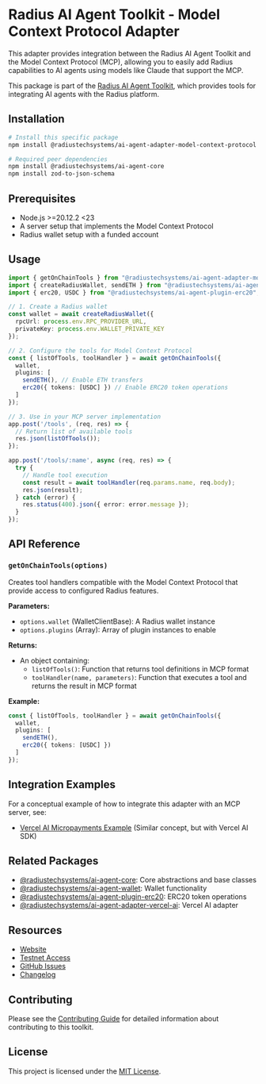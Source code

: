 # Radius AI Agent Toolkit - Model Context Protocol Adapter

This adapter provides integration between the Radius AI Agent Toolkit and the Model Context Protocol (MCP), allowing you to easily add Radius capabilities to AI agents using models like Claude that support the MCP.

This package is part of the [Radius AI Agent Toolkit](https://github.com/radiustechsystems/ai-agent-toolkit), which provides tools for integrating AI agents with the Radius platform.

## Installation

```bash
# Install this specific package
npm install @radiustechsystems/ai-agent-adapter-model-context-protocol

# Required peer dependencies
npm install @radiustechsystems/ai-agent-core
npm install zod-to-json-schema
```

## Prerequisites

- Node.js >=20.12.2 <23
- A server setup that implements the Model Context Protocol
- Radius wallet setup with a funded account

## Usage

```typescript
import { getOnChainTools } from "@radiustechsystems/ai-agent-adapter-model-context-protocol";
import { createRadiusWallet, sendETH } from "@radiustechsystems/ai-agent-wallet";
import { erc20, USDC } from "@radiustechsystems/ai-agent-plugin-erc20";

// 1. Create a Radius wallet
const wallet = await createRadiusWallet({
  rpcUrl: process.env.RPC_PROVIDER_URL,
  privateKey: process.env.WALLET_PRIVATE_KEY
});

// 2. Configure the tools for Model Context Protocol
const { listOfTools, toolHandler } = await getOnChainTools({
  wallet,
  plugins: [
    sendETH(), // Enable ETH transfers
    erc20({ tokens: [USDC] }) // Enable ERC20 token operations
  ]
});

// 3. Use in your MCP server implementation
app.post('/tools', (req, res) => {
  // Return list of available tools
  res.json(listOfTools());
});

app.post('/tools/:name', async (req, res) => {
  try {
    // Handle tool execution
    const result = await toolHandler(req.params.name, req.body);
    res.json(result);
  } catch (error) {
    res.status(400).json({ error: error.message });
  }
});
```

## API Reference

### `getOnChainTools(options)`

Creates tool handlers compatible with the Model Context Protocol that provide access to configured Radius features.

**Parameters:**

- `options.wallet` (WalletClientBase): A Radius wallet instance
- `options.plugins` (Array): Array of plugin instances to enable

**Returns:**

- An object containing:
  - `listOfTools()`: Function that returns tool definitions in MCP format
  - `toolHandler(name, parameters)`: Function that executes a tool and returns the result in MCP format

**Example:**

```typescript
const { listOfTools, toolHandler } = await getOnChainTools({
  wallet,
  plugins: [
    sendETH(),
    erc20({ tokens: [USDC] })
  ]
});
```

## Integration Examples

For a conceptual example of how to integrate this adapter with an MCP server, see:

- [Vercel AI Micropayments Example](https://github.com/radiustechsystems/ai-agent-toolkit/tree/main/typescript/examples/micropayments/vercel-ai) (Similar concept, but with Vercel AI SDK)

## Related Packages

- [@radiustechsystems/ai-agent-core](https://github.com/radiustechsystems/ai-agent-toolkit/tree/main/typescript/packages/core): Core abstractions and base classes
- [@radiustechsystems/ai-agent-wallet](https://github.com/radiustechsystems/ai-agent-toolkit/tree/main/typescript/packages/wallets): Wallet functionality
- [@radiustechsystems/ai-agent-plugin-erc20](https://github.com/radiustechsystems/ai-agent-toolkit/tree/main/typescript/packages/plugins/erc20): ERC20 token operations
- [@radiustechsystems/ai-agent-adapter-vercel-ai](https://github.com/radiustechsystems/ai-agent-toolkit/tree/main/typescript/packages/adapters/vercel-ai): Vercel AI adapter

## Resources

- [Website](https://radiustech.xyz/)
- [Testnet Access](https://docs.radiustech.xyz/radius-testnet-access)
- [GitHub Issues](https://github.com/radiustechsystems/ai-agent-toolkit/issues)
- [Changelog](https://github.com/radiustechsystems/ai-agent-toolkit/blob/main/CHANGELOG.md)

## Contributing

Please see the [Contributing Guide](https://github.com/radiustechsystems/ai-agent-toolkit/blob/main/CONTRIBUTING.md) for detailed information about contributing to this toolkit.

## License

This project is licensed under the [MIT License](https://github.com/radiustechsystems/ai-agent-toolkit/blob/main/LICENSE).
